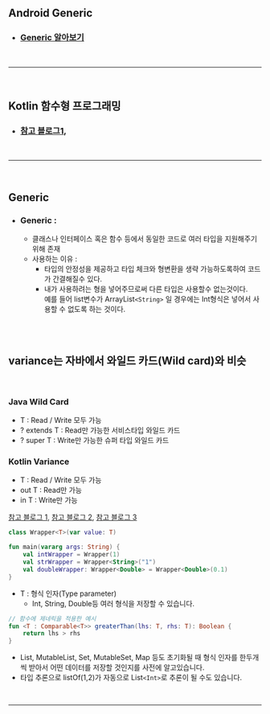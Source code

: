 ## Android Generic
* ### [Generic 알아보기](#generic)

<br>

----

<br>

## Kotlin 함수형 프로그래밍
* ### [참고 블로그1](https://medium.com/@sket8993/kotlin-%ED%95%A8%EC%88%98%ED%98%95-%ED%94%84%EB%A1%9C%EA%B7%B8%EB%9E%98%EB%B0%8D-%EC%B4%88%EA%B0%84%EB%8B%A8-%EC%9D%B4%ED%95%B4%ED%95%98%EA%B8%B0-4dbf36dfc9a7),

<br>

----

<br>

## Generic

* ### Generic : 
    * 클래스나 인터페이스 혹은 함수 등에서 동일한 코드로 여러 타입을 지원해주기 위해 존재
    * 사용하는 이유 :
        * 타입의 안정성을 제공하고 타입 체크와 형변환을 생략 가능하도록하여 코드가 간결해질수 있다.
        * 내가 사용하려는 형을 넣어주므로써 다른 타입은 사용할수 없는것이다.
        <br>예를 들어 list변수가 ArrayList```<String>``` 일 경우에는 Int형식은 넣어서 사용할 수 없도록 하는 것이다.
<br>    
<br>

## variance는 자바에서 와일드 카드(Wild card)와 비슷
<br>

### Java Wild Card
* T : Read / Write 모두 가능
* ? extends T : Read만 가능한 서비스타입 와일드 카드
* ? super T : Write만 가능한 슈퍼 타입 와일드 카드

### Kotlin Variance
* T : Read / Write 모두 가능
* out T : Read만 가능
* in T : Write만 가능

[참고 블로그 1](https://medium.com/mj-studio/%EC%BD%94%ED%8B%80%EB%A6%B0-%EC%A0%9C%EB%84%A4%EB%A6%AD-in-out-3b809869610e), [참고 블로그 2](https://iosroid.tistory.com/70), [참고 블로그 3](https://mrgamza.tistory.com/419)

```kotlin
class Wrapper<T>(var value: T)

fun main(vararg args: String) {
    val intWrapper = Wrapper(1)
    val strWrapper = Wrapper<String>("1")
    val doubleWrapper: Wrapper<Double> = Wrapper<Double>(0.1)
}
```
* T : 형식 인자(Type parameter)
    * Int, String, Double등 여러 형식을 저장할 수 있습니다.

```kotlin
// 함수에 제네릭을 적용한 예시
fun <T : Comparable<T>> greaterThan(lhs: T, rhs: T): Boolean {
    return lhs > rhs
}
```
* List, MutableList, Set, MutableSet, Map 등도 초기화될 때 형식 인자를 한두개씩 받아서 어떤 데이터를 저장할 것인지를 사전에 알고있습니다.
* 타입 추론으로 listOf(1,2)가 자동으로 List```<Int>```로 추론이 될 수도 있습니다.

<br>

---

<br>

